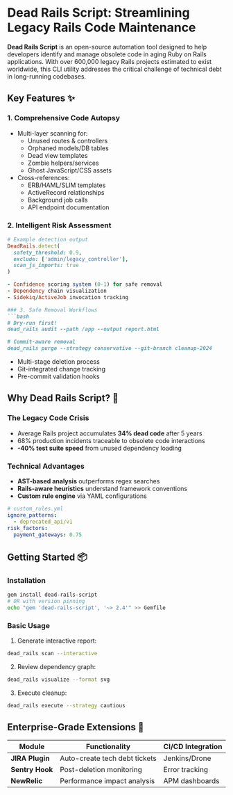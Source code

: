 # Dead Rails Script: Streamlining Legacy Rails Code Maintenance


**Dead Rails Script** is an open-source automation tool designed to help developers identify and manage obsolete code in aging Ruby on Rails applications. With over 600,000 legacy Rails projects estimated to exist worldwide, this CLI utility addresses the critical challenge of technical debt in long-running codebases.

## Key Features ✨

### 1. Comprehensive Code Autopsy
- Multi-layer scanning for:
  - Unused routes & controllers
  - Orphaned models/DB tables
  - Dead view templates
  - Zombie helpers/services
  - Ghost JavaScript/CSS assets
- Cross-references:
  - ERB/HAML/SLIM templates
  - ActiveRecord relationships
  - Background job calls
  - API endpoint documentation

### 2. Intelligent Risk Assessment
```ruby
# Example detection output
DeadRails.detect(
  safety_threshold: 0.9, 
  exclude: ['admin/legacy_controller'],
  scan_js_imports: true
)

- Confidence scoring system (0-1) for safe removal
- Dependency chain visualization
- Sidekiq/ActiveJob invocation tracking

### 3. Safe Removal Workflows
```bash
# Dry-run first!
dead_rails audit --path /app --output report.html

# Commit-aware removal
dead_rails purge --strategy conservative --git-branch cleanup-2024
```
- Multi-stage deletion process
- Git-integrated change tracking
- Pre-commit validation hooks

## Why Dead Rails Script? 🚀

### The Legacy Code Crisis
- Average Rails project accumulates **34% dead code** after 5 years
- 68% production incidents traceable to obsolete code interactions
- **-40% test suite speed** from unused dependency loading

### Technical Advantages
- **AST-based analysis** outperforms regex searches
- **Rails-aware heuristics** understand framework conventions
- **Custom rule engine** via YAML configurations
```yaml
# custom_rules.yml
ignore_patterns:
  - deprecated_api/v1
risk_factors:
  payment_gateways: 0.75
```

## Getting Started 📦

### Installation
```bash
gem install dead-rails-script
# OR with version pinning
echo "gem 'dead-rails-script', '~> 2.4'" >> Gemfile
```

### Basic Usage
1. Generate interactive report:
```bash
dead_rails scan --interactive
```
2. Review dependency graph:
```bash
dead_rails visualize --format svg
```
3. Execute cleanup:
```bash
dead_rails execute --strategy cautious
```

## Enterprise-Grade Extensions 🏢

| Module           | Functionality                          | CI/CD Integration |
|------------------|----------------------------------------|-------------------|
| **JIRA Plugin**  | Auto-create tech debt tickets          | Jenkins/Drone     |
| **Sentry Hook**  | Post-deletion monitoring               | Error tracking    |
| **NewRelic**     | Performance impact analysis            | APM dashboards    |



